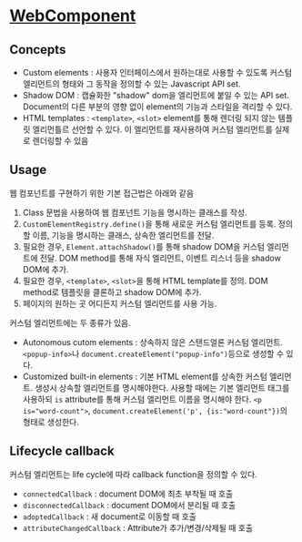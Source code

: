 # [WebComponent](https://developer.mozilla.org/ko/docs/Web/Web_Components)

## Concepts
- Custom elements : 사용자 인터페이스에서 원하는대로 사용할 수 있도록 커스텀 엘리먼트의 형태와 그 동작을 정의할 수 있는 Javascript API set.
- Shadow DOM : 캡슐화한 "shadow" dom을 엘리먼트에 붙일 수 있는 API set. Document의 다른 부분의 영향 없이 element의 기능과 스타일을 격리할 수 있다.
- HTML templates : `<template>`, `<slot>` element를 통해 렌더링 되지 않는 템플릿 엘리먼틀르 선언할 수 있다. 이 엘리먼트를 재사용하여 커스텀 엘리먼트를 실제로 렌더링할 수 있음

## Usage
웹 컴포넌트를 구현하기 위한 기본 접근법은 아래와 같음
1. Class 문법을 사용하여 웹 컴포넌트 기능을 명시하는 클래스를 작성.
2. `CustomElementRegistry.define()`을 통해 새로운 커스텀 엘리먼트를 등록. 정의할 이름, 기능을 명시하는 클래스, 상속한 엘리먼트를 전달.
3. 필요한 경우, `Element.attachShadow()`를 통해 shadow DOM을 커스텀 엘리먼트에 전달. DOM method를 통해 자식 엘리먼트, 이벤트 리스너 등을 shadow DOM에 추가.
4. 필요한 경우, `<template>`, `<slot>`을 통해 HTML template를 정의. DOM method로 템플릿을 클론하고 shadow DOM에 추가.
5. 페이지의 원하는 곳 어디든지 커스텀 엘리먼트를 사용 가능.

커스텀 엘리먼트에는 두 종류가 있음.
- Autonomous cutom elements : 상속하지 않은 스탠드얼론 커스텀 엘리먼트. `<popup-info>`나 `document.createElement("popup-info")`등으로 생성할 수 있다.
- Customized built-in elements : 기본 HTML element를 상속한 커스텀 엘리먼트. 생성시 상속할 엘리먼트를 명시해야한다. 사용할 때에는 기본 엘리먼트 태그를 사용하되 `is` attribute를 통해 커스텀 엘리먼트 이름을 명시해야 한다. `<p is="word-count">`, `document.createElement('p', {is:"word-count"})`의 형태로 생성한다.

## Lifecycle callback
커스텀 엘리먼트는 life cycle에 따라 callback function을 정의할 수 있다.

- `connectedCallback` : document DOM에 최초 부착될 때 호출
- `disconnectedCallback` : document DOM에서 분리될 때 호출
- `adoptedCallback` : 새 document로 이동할 때 호출
- `attributeChangedCallback` : Attribute가 추가/변경/삭제될 때 호출